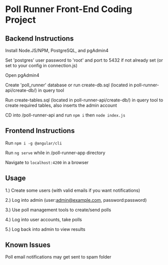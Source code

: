 # Poll Runner Front-End Coding Project

## Backend Instructions

Install Node.JS/NPM, PostgreSQL, and pgAdmin4

Set 'postgres' user password to 'root' and port to 5432 if not already set (or set to your config in connection.js)

Open pgAdmin4

Create 'poll_runner' database or run create-db.sql (located in poll-runner-api/create-db/) in query tool

Run create-tables.sql (located in poll-runner-api/create-db/) in query tool to create required tables, also inserts the admin account

CD into /poll-runner-api and run `npm i` then `node index.js`

## Frontend Instructions

Run `npm i -g @angular/cli`

Run `ng serve` while in /poll-runner-app directory

Navigate to `localhost:4200` in a browser

## Usage

1.) Create some users (with valid emails if you want notifications)

2.) Log into admin (user:admin@example.com, password:password)

3.) Use poll management tools to create/send polls

4.) Log into user accounts, take polls

5.) Log back into admin to view results

## Known Issues

Poll email notifications may get sent to spam folder
